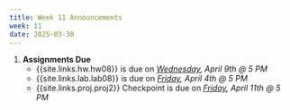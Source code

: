 ```yaml
---
title: Week 11 Announcements
week: 11
date: 2025-03-30
---
```


1. **Assignments Due**
    * {{site.links.hw.hw08}} is due on *<u>Wednesday</u>, April 9th @ 5 PM*
    * {{site.links.lab.lab08}} is due on *<u>Friday</u>, April 4th @ 5 PM*
    * {{site.links.proj.proj2}} Checkpoint is due on *<u>Friday</u>, April 11th @ 5 PM*
